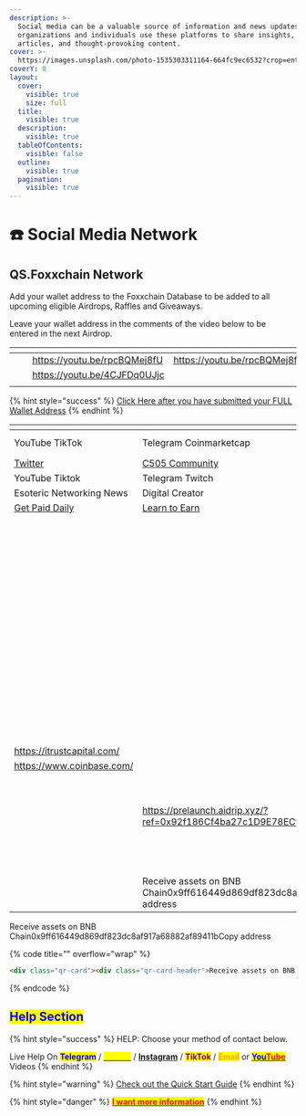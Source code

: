 ```yaml
---
description: >-
  Social media can be a valuable source of information and news updates. Many
  organizations and individuals use these platforms to share insights, news
  articles, and thought-provoking content.
cover: >-
  https://images.unsplash.com/photo-1535303311164-664fc9ec6532?crop=entropy&cs=srgb&fm=jpg&ixid=M3wxOTcwMjR8MHwxfHNlYXJjaHwxfHxzb2NpYWwlMjBtZWRpYXxlbnwwfHx8fDE2ODc5MzYzOTF8MA&ixlib=rb-4.0.3&q=85
coverY: 0
layout:
  cover:
    visible: true
    size: full
  title:
    visible: true
  description:
    visible: true
  tableOfContents:
    visible: false
  outline:
    visible: true
  pagination:
    visible: true
---
```


# ☎️ Social Media Network&#x20;

## QS.Foxxchain Network

Add your wallet address to the Foxxchain Database to be added to all upcoming eligible Airdrops, Raffles and Giveaways.

Leave your wallet address in the comments of the video below to be entered in the next Airdrop.

<table data-view="cards"><thead><tr><th></th><th></th><th></th><th data-hidden data-card-target data-type="content-ref"></th></tr></thead><tbody><tr><td></td><td></td><td><a href="https://youtu.be/rpcBQMej8fU">https://youtu.be/rpcBQMej8fU</a></td><td><a href="https://youtu.be/rpcBQMej8fU">https://youtu.be/rpcBQMej8fU</a></td></tr><tr><td></td><td></td><td><a href="https://youtu.be/4CJFDq0UJjc">https://youtu.be/4CJFDq0UJjc</a></td><td></td></tr><tr><td></td><td></td><td></td><td></td></tr></tbody></table>

{% hint style="success" %}
[Click Here after you have submitted your FULL Wallet Address](broken-reference)&#x20;
{% endhint %}

<table data-view="cards"><thead><tr><th></th><th></th><th></th><th data-hidden data-card-cover data-type="files"></th><th data-hidden data-card-target data-type="content-ref"></th></tr></thead><tbody><tr><td>YouTube            TikTok</td><td>Telegram    Coinmarketcap</td><td>Twitter             instagram</td><td><a href="../.gitbook/assets/Preview_foxontheblock(1) (1).jpg">Preview_foxontheblock(1) (1).jpg</a></td><td><a href="http://drip.community/faucet?buddy=0xcad2599a8166caf3ed0d3e31a79ed457f4a965b8">http://drip.community/faucet?buddy=0xcad2599a8166caf3ed0d3e31a79ed457f4a965b8</a></td></tr><tr><td><a href="https://twitter.com/Country50511?s=20">Twitter</a></td><td><a href="https://forms.gle/K7yZeH16GPJ84ibE8">C505 Community </a></td><td><a href="https://dripnetwork.io/dapp?buddy=0x3224dC12d7f0A55C8034a8291FD0A0518C42d820">Join Drip Network Team</a></td><td><a href="../.gitbook/assets/country505(2).png">country505(2).png</a></td><td><a href="https://animalfarm.app/garden/0x92f18..">https://animalfarm.app/garden/0x92f18..</a></td></tr><tr><td>YouTube             Tiktok</td><td>Telegram           Twitch</td><td>Discord</td><td><a href="../.gitbook/assets/GamerZ GUILDZ (2).png">GamerZ GUILDZ (2).png</a></td><td><a href="https://animalfarm.app/garden/0x92f18..">https://animalfarm.app/garden/0x92f18..</a></td></tr><tr><td>Esoteric Networking News</td><td>Digital Creator</td><td>                        Instagram</td><td><a href="../.gitbook/assets/eso-MEDIA (1).png">eso-MEDIA (1).png</a></td><td></td></tr><tr><td> <a href="https://forms.gle/KD5bkL8FrgSuRuvWA">       Get Paid Daily</a></td><td><a href="https://forms.gle/KD5bkL8FrgSuRuvWA">Learn to Earn</a>   </td><td>                 <a href="https://forms.gle/KD5bkL8FrgSuRuvWA">Register Now</a></td><td><a href="../.gitbook/assets/ESO EARN.png">ESO EARN.png</a></td><td></td></tr><tr><td></td><td></td><td></td><td><a href="../.gitbook/assets/lucidlifelogowhite.jpg">lucidlifelogowhite.jpg</a></td><td></td></tr><tr><td></td><td></td><td></td><td><a href="../.gitbook/assets/Idvlpwhite2.jpg">Idvlpwhite2.jpg</a></td><td><a href="https://bnbminer.finance/core?ref=0x04B33A12948CcE296fC79D3c641C9188a7fabA93">https://bnbminer.finance/core?ref=0x04B33A12948CcE296fC79D3c641C9188a7fabA93</a></td></tr><tr><td></td><td></td><td></td><td><a href="../.gitbook/assets/drfoxx.png">drfoxx.png</a></td><td></td></tr><tr><td></td><td></td><td></td><td><a href="../.gitbook/assets/bcmhunt.png">bcmhunt.png</a></td><td></td></tr><tr><td></td><td></td><td></td><td><a href="../.gitbook/assets/Untitled (2048 × 1152 px).png">Untitled (2048 × 1152 px).png</a></td><td></td></tr><tr><td></td><td></td><td></td><td><a href="../.gitbook/assets/TRANQUILITY.png">TRANQUILITY.png</a></td><td></td></tr><tr><td></td><td></td><td></td><td><a href="../.gitbook/assets/th-997151836.jpg">th-997151836.jpg</a></td><td></td></tr><tr><td></td><td></td><td></td><td><a href="../.gitbook/assets/Screenshot 2022-10-21 at 22-03-13 Tune.FM - tokenized music marketplace - NFTs micropayments social audio.png">Screenshot 2022-10-21 at 22-03-13 Tune.FM - tokenized music marketplace - NFTs micropayments social audio.png</a></td><td></td></tr><tr><td></td><td></td><td></td><td><a href="../.gitbook/assets/th-3305661970.jpg">th-3305661970.jpg</a></td><td></td></tr><tr><td></td><td></td><td></td><td><a href="../.gitbook/assets/bcmc.jpg">bcmc.jpg</a></td><td></td></tr><tr><td><a href="https://itrustcapital.com/">https://itrustcapital.com/</a></td><td></td><td></td><td></td><td></td></tr><tr><td><a href="https://www.coinbase.com/">https://www.coinbase.com/</a></td><td></td><td></td><td></td><td></td></tr><tr><td></td><td></td><td><a href="https://opensea.io/FoxxOnTheBlock">https://opensea.io/FoxxOnTheBlock</a></td><td></td><td></td></tr><tr><td></td><td></td><td></td><td><a href="../.gitbook/assets/mobland.jpg">mobland.jpg</a></td><td></td></tr><tr><td></td><td><a href="https://prelaunch.aidrip.xyz/?ref=0x92f186Cf4ba27c1D9E78ECf693788FfE74C54072">https://prelaunch.aidrip.xyz/?ref=0x92f186Cf4ba27c1D9E78ECf693788FfE74C54072</a></td><td></td><td></td><td></td></tr><tr><td></td><td></td><td></td><td><a href="../.gitbook/assets/SHIBARIUM (2).PNG">SHIBARIUM (2).PNG</a></td><td><a href="https://app.gitbook.com/s/Yq8sxcIZ5Wuf7rvSYi4q/this-week/15-aug-mon">15 Aug - Mon</a></td></tr><tr><td></td><td></td><td></td><td><a href="../.gitbook/assets/upland-4218759582.jpg">upland-4218759582.jpg</a></td><td></td></tr><tr><td></td><td></td><td></td><td><a href="../.gitbook/assets/here.jpg">here.jpg</a></td><td></td></tr><tr><td></td><td>Receive assets on BNB Chain0x9ff616449d869df823dc8af917a68882af89411bCopy address</td><td></td><td></td><td></td></tr></tbody></table>

Receive assets on BNB Chain0x9ff616449d869df823dc8af917a68882af89411bCopy address

{% code title="" overflow="wrap" %}
```html
<div class="qr-card"><div class="qr-card-header">Receive assets on BNB Chain</div><div class="qr-card-img"><canvas height="350" width="350" style="height: 175px; width: 175px;"></canvas></div><div class="qr-card-address">0x9ff616449d869df823dc8af917a68882af89411b</div><button type="button" class="qr-card-btn"><img src="/generated/svgs/1e227d00918048e3192e3677ed2b41bb.svg" alt="" class="icon-copy">Copy address</button>
```
{% endcode %}

## <mark style="color:blue;">Help Section</mark>

{% hint style="success" %}
HELP: Choose your method of contact below.

Live Help On <mark style="color:blue;">**Telegram**</mark> / [<mark style="color:yellow;">**Twitter**</mark>](https://twitter.com/foxxontheblocks) / [**Instagram**](https://www.instagram.com/foxxchain.io/?igshid=NGExMmI2YTkyZg%3D%3D) / <mark style="color:purple;">**TikTok**</mark> / <mark style="color:orange;">**Email**</mark> or [<mark style="color:blue;">**You**</mark><mark style="color:red;">**Tube**</mark> ](https://www.youtube.com/@Foxxontheblock)Videos
{% endhint %}

{% hint style="warning" %}
[Check out the Quick Start Guide](../introduction/quickstart-v2/)
{% endhint %}

{% hint style="danger" %}
[<mark style="color:red;">**I want more information**</mark>](../research-and-development/foxxchain.wiki/blockchain.md)
{% endhint %}

